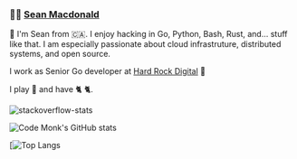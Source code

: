 ###  :man_technologist:  [Sean Macdonald](https://www.seanmacdonald.ca)

👋 I'm Sean from 🇨🇦. I enjoy hacking in Go, Python, Bash, Rust, and... stuff like that. I am especially passionate about cloud infrastruture, distributed systems, and open source.

I work as Senior Go developer at [Hard Rock Digital](https://www.hardrockdigital.com/) 🤘

I play 🎸 and have 🐈 🐈. 

![stackoverflow-stats](https://github-stackoverflow-readme.vercel.app/?userId=977083)

![Code Monk's GitHub stats](https://github-readme-stats.vercel.app/api?username=sean9999&theme=cobalt&show_icons=true&include_all_commits=true)

[![Top Langs](https://github-readme-stats.vercel.app/api/top-langs/?username=sean9999&size_weight=0.1&count_weight=0.9&hide=makefile,dockerfile,css&layout=pie&langs_count=6&theme=dracula)

